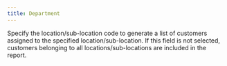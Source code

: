 ```yaml
---
title: Department
---
```



Specify the location/sub-location code to generate a list of customers  assigned to the specified location/sub-location. If this field is not  selected, customers belonging to all locations/sub-locations are included  in the report.
